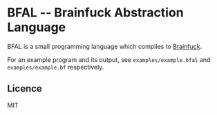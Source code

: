 # BFAL -- **B**rain**f**uck **A**bstraction **L**anguage

BFAL is a small programming language which compiles to [Brainfuck].

For an example program and its output, see `examples/example.bfal` and `examples/example.bf` respectively.

## Licence

MIT

[Brainfuck]: https://en.wikipedia.org/wiki/Brainfuck
